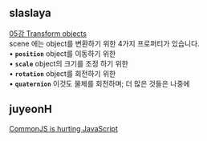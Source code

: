 <h2>slaslaya</h2><a href="https://www.notion.so/slaplace/05-Transform-objects-17b85b56dd1c4f6ab116fb0bfe307ae2?pvs=4">05강 Transform objects</a><br>scene 에는 object를 변환하기 위한 4가지 프로퍼티가 있습니다.<br>• <strong><code>position</code></strong> object를 이동하기 위한<br>• <strong><code>scale</code></strong> object의 크기를 조정 하기 위한<br>• <strong><code>rotation</code></strong> object를 회전하기 위한<br>• <strong><code>quaternion</code></strong> 이것도 물체를 회전하며; 더 많은 것들은 나중에<h2>juyeonH</h2><a href="https://www.notion.so/mycodeplayground66/CommonJS-is-hurting-JavaScript-ba56cfd965f344e688a4c38eccb97c85?pvs=4#d37123afd29743218b2440fc405e0da8">CommonJS is hurting JavaScript</a>